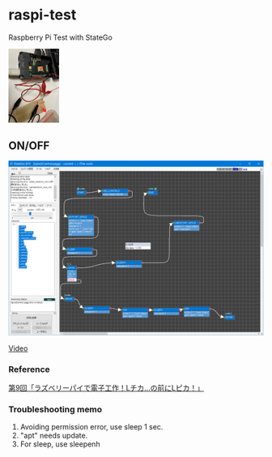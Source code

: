 # raspi-test
Raspberry Pi Test with StateGo

<img src="https://raw.githubusercontent.com/NNNIC/raspi-test/master/wiki/setup.png" width=100px />

## ON/OFF

![](https://raw.githubusercontent.com/NNNIC/raspi-test/master/wiki/chart.png)

[Video](https://www.youtube.com/watch?v=6iUyzB-cveM&feature=youtu.be)

### Reference

[第9回「ラズベリーパイで電子工作！Lチカ…の前にLピカ！」](https://deviceplus.jp/hobby/raspberrypi_entry_009/)

### Troubleshooting memo

1. Avoiding permission error, use sleep 1 sec.
2. "apt" needs update.
3. For sleep, use sleepenh


